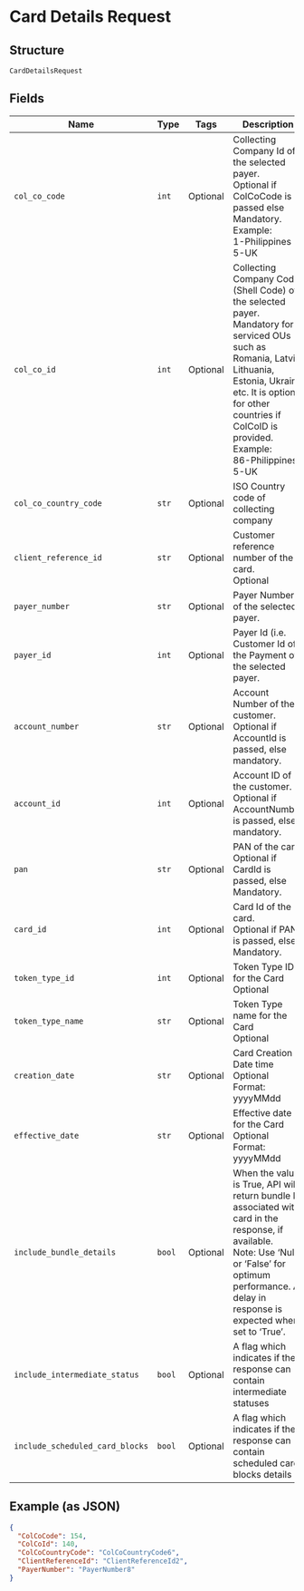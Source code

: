 
# Card Details Request

## Structure

`CardDetailsRequest`

## Fields

| Name | Type | Tags | Description |
|  --- | --- | --- | --- |
| `col_co_code` | `int` | Optional | Collecting Company Id  of the selected payer.<br>Optional if ColCoCode is passed else Mandatory.<br>Example:<br>1-Philippines<br>5-UK |
| `col_co_id` | `int` | Optional | Collecting Company Code (Shell Code) of the selected payer.<br>Mandatory for serviced OUs such as Romania, Latvia, Lithuania, Estonia, Ukraine etc. It is optional for other countries if ColCoID is provided.<br>Example:<br>86-Philippines<br>5-UK |
| `col_co_country_code` | `str` | Optional | ISO Country code of collecting company |
| `client_reference_id` | `str` | Optional | Customer reference number of the card.<br>Optional |
| `payer_number` | `str` | Optional | Payer Number of the selected payer. |
| `payer_id` | `int` | Optional | Payer Id (i.e. Customer Id of the Payment of the selected payer. |
| `account_number` | `str` | Optional | Account Number of the customer.<br>Optional if AccountId is passed, else mandatory. |
| `account_id` | `int` | Optional | Account ID of the customer.<br>Optional if AccountNumber is passed, else mandatory. |
| `pan` | `str` | Optional | PAN of the card.<br>Optional if CardId is passed, else Mandatory. |
| `card_id` | `int` | Optional | Card Id of the card.<br>Optional if PAN is passed, else Mandatory. |
| `token_type_id` | `int` | Optional | Token Type ID for the Card<br>Optional |
| `token_type_name` | `str` | Optional | Token Type name for the Card<br>Optional |
| `creation_date` | `str` | Optional | Card Creation Date time<br>Optional<br>Format: yyyyMMdd |
| `effective_date` | `str` | Optional | Effective date for the Card<br>Optional<br>Format: yyyyMMdd |
| `include_bundle_details` | `bool` | Optional | When the value is True, API will return bundle Id associated with card in the response, if available.<br>Note: Use ‘Null’ or ‘False’ for optimum performance. A delay in response is expected when set to ‘True’. |
| `include_intermediate_status` | `bool` | Optional | A flag which indicates if the response can contain intermediate statuses |
| `include_scheduled_card_blocks` | `bool` | Optional | A flag which indicates if the response can contain scheduled card blocks details |

## Example (as JSON)

```json
{
  "ColCoCode": 154,
  "ColCoId": 140,
  "ColCoCountryCode": "ColCoCountryCode6",
  "ClientReferenceId": "ClientReferenceId2",
  "PayerNumber": "PayerNumber8"
}
```

